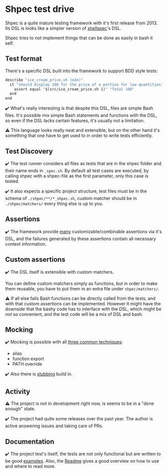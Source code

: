 # Shpec test drive

Shpec is a quite mature testing framework with it's first release from 2013.
Its DSL is looks like a simpler version of
[shellspec](https://github.com/dodie/testing-in-bash/tree/master/example-shellspec)'s DSL.

Shpec tries to not implement things that can be done as easily in bash it self.


## Test format

There's a specific DSL built into the framework to support BDD style tests:

```bash
describe "ice_cream_price.sh (e2e)"
  it "should display 100 for the price of a portion for low quantities"
    assert equal "$(src/ice_cream_price.sh 1)" "Total 100"
  end
end
```

✔️ What's really interesting is that despite this DSL, files are simple Bash files. It's possible mix simple
Bash statements and functions with the DSL, so even if the DSL lacks certain features, it's usually not a limitation.

⚠️ This language looks really neat and extensible, but on the other hand it's something that one have to get used to
in order to write tests efficiently.


## Test Discovery

✔️ The test runner considers all files as tests that are in the shpec folder and their name ends in `_spec.sh`.
By default all test cases are executed, by calling shpec with a shpec-file as the first parameter, only this case is tested.

✔️ It also expects a specific project structure, test files must be in the schema of `./shpec/**/*_shpec.sh`, 
custom matcher should be in `./shpec/matchers/` every thing else is up to you.


## Assertions

✔️ The framework provide [many](https://github.com/rylnd/shpec#matchers) customizable/combinable assertions
via it's DSL, and the failures generated by these assertions contain all necessary context information.

## Custom assertions

✔️ The DSL itself is extensible with custom matchers.

You can define custom matchers simply as functions, but in order to make them reusable, you have to put them in an extra file under `shpec/matchers/`.

⚠️ If all else fails Bash functions can be directly called from the tests, and with that custom assertions can be implemented.
However it might have the downside that the bashy code has to interface with the DSL, which might be not so convenient,
and the test code will be a mix of DSL and bash. 


## Mocking

✔️ Mocking is possible with all [three common techniques](https://github.com/dodie/testing-in-bash/tree/master/mocking):

- alias
- function export
- PATH override

✔️ Also there is [stubbing](https://github.com/rylnd/shpec#stubbing) build in.

## Activity

⚠️ The project is not in development right now, is seems to be in a "done enough" state.


✔️ The project had quite some releases over the past year. The author is active answering issues and
taking care of PRs.


## Documentation

✔️ The project test's itself, the tests are not only functional but are written to be good [examples](https://github.com/rylnd/shpec/blob/master/shpec/shpec_shpec.sh).
Also, the [Readme](https://github.com/rylnd/shpec/) gives a good overview on how to use and where to read more.
